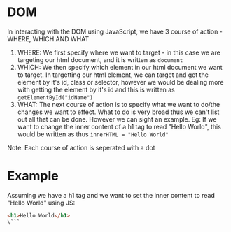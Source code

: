 # DOM

In interacting with the DOM using JavaScript, we have 3 course of action - WHERE, WHICH AND WHAT

1. WHERE: We first specify where we want to target - in this case we are targeting our html document, and it is written as `document`
2. WHICH: We then specify which element in our html document we want to target. In targetting our html element, we can target and get the element by it's id, class or selector, however we would be dealing more with getting the element by it's id and this is written as `getElementById("idName")`
3. WHAT: The next course of action is to specify what we want to do/the changes we want to effect. What to do is very broad thus we can't list out all that can be done. However we can sight an example. Eg: If we want to change the inner content of a h1 tag to read "Hello World", this would be written as thus `innerHTML = "Hello World"`

Note: Each course of action is seperated with a dot

# Example

Assuming we have a h1 tag and we want to set the inner content to read "Hello World" using JS:

```html
<h1>Hello World</h1>
\```